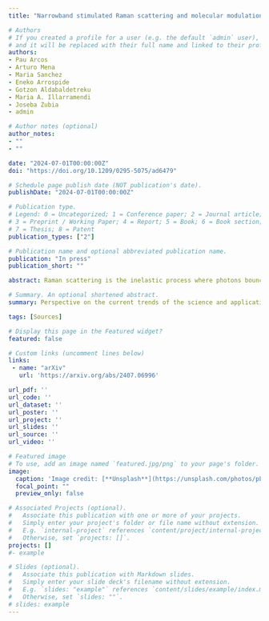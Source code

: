 ```yaml
---
title: "Narrowband stimulated Raman scattering and molecular modulation in anti-resonant hollow-core fibres"

# Authors
# If you created a profile for a user (e.g. the default `admin` user), write the username (folder name) here 
# and it will be replaced with their full name and linked to their profile.
authors:
- Pau Arcos
- Arturo Mena
- Maria Sanchez
- Eneko Arrospide
- Gotzon Aldabaldetreku
- Maria A. Illarramendi
- Joseba Zubia
- admin

# Author notes (optional)
author_notes:
- ""
- ""

date: "2024-07-01T00:00:00Z"
doi: "https://doi.org/10.1209/0295-5075/ad6479"

# Schedule page publish date (NOT publication's date).
publishDate: "2024-07-01T00:00:00Z"

# Publication type.
# Legend: 0 = Uncategorized; 1 = Conference paper; 2 = Journal article;
# 3 = Preprint / Working Paper; 4 = Report; 5 = Book; 6 = Book section;
# 7 = Thesis; 8 = Patent
publication_types: ["2"]

# Publication name and optional abbreviated publication name.
publication: "In press"
publication_short: ""

abstract: Raman scattering is the inelastic process where photons bounce off molecules, losing energy and becoming red-shifted. This weak effect is unique to each molecular species, making it an essential tool in e.g. spectroscopy and label-free microscopy. The invention of the laser enabled a regime of stimulated Raman scattering (SRS), where the efficiency is greatly increased by inducing coherent molecular oscillations. However, this phenomenon required high intensities due to the limited interaction volumes, and this limitation was overcome by the emergence of anti-resonant fibres (ARFs) guiding light in a small hollow channel over long distances. Based on their unique properties, this Perspective reviews the transformative impact of ARFs on modern SRS-based applications ranging from development of light sources and convertors for spectroscopy and materials science, to quantum technologies for the future quantum networks, providing insights into future trends and the expanding horizons of the field.

# Summary. An optional shortened abstract.
summary: Perspective on the current trends of the science and applications of SRS and molecular modulation in hollow-core fibres!

tags: [Sources]

# Display this page in the Featured widget?
featured: false

# Custom links (uncomment lines below)
links:
 - name: "arXiv"
   url: 'https://arxiv.org/abs/2407.06996'

url_pdf: ''
url_code: ''
url_dataset: ''
url_poster: ''
url_project: ''
url_slides: ''
url_source: ''
url_video: ''

# Featured image
# To use, add an image named `featured.jpg/png` to your page's folder. 
image:
  caption: 'Image credit: [**Unsplash**](https://unsplash.com/photos/pLCdAaMFLTE)'
  focal_point: ""
  preview_only: false

# Associated Projects (optional).
#   Associate this publication with one or more of your projects.
#   Simply enter your project's folder or file name without extension.
#   E.g. `internal-project` references `content/project/internal-project/index.md`.
#   Otherwise, set `projects: []`.
projects: []
#- example

# Slides (optional).
#   Associate this publication with Markdown slides.
#   Simply enter your slide deck's filename without extension.
#   E.g. `slides: "example"` references `content/slides/example/index.md`.
#   Otherwise, set `slides: ""`.
# slides: example
---
```

